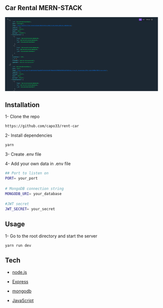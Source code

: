 ## Car Rental MERN-STACK

![alt text](./carList.png)

## Installation

1- Clone the repo

```bash
https://github.com/capo33/rent-car
```

2- Install dependencies

```bash
yarn
```

3- Create .env file

4- Add your own data in .env file

```bash
## Port to listen on
PORT= your_port

# MongoDB connection string
MONGODB_URI= your_database

#JWT secret
JWT_SECRET= your_secret
```

## Usage

1- Go to the root directory and start the server

```
yarn run dev
```

## Tech

- [node.js]
- [Express]
- [mongodb]
- [JavaScript]

  [node.js]: http://nodejs.org
  [express]: http://expressjs.com
  [mongodb]: https://www.mongodb.com//
  [JavaScript]: https://developer.mozilla.org/en-US/docs/Web/JavaScript/
